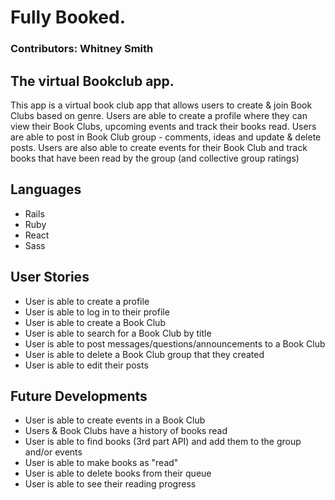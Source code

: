 # Fully Booked.
### Contributors: Whitney Smith

## The virtual Bookclub app. 

This app is a virtual book club app that allows users to create & join Book Clubs based on genre. Users are able to create a profile where they can view their Book Clubs, upcoming events and track their books read. Users are able to post in Book Club group - comments, ideas and update & delete posts. Users are also able to create events for their Book Club and track books that have been read by the group (and collective group ratings)

## Languages
- Rails
- Ruby
- React
- Sass

## User Stories

- User is able to create a profile
- User is able to log in to their profile
- User is able to create a Book Club
- User is able to search for a Book Club by title
- User is able to post messages/questions/announcements to a Book Club
- User is able to delete a Book Club group that they created
- User is able to edit their posts

## Future Developments

- User is able to create events in a Book Club
- Users & Book Clubs have a history of books read
- User is able to find books (3rd part API) and add them to the group and/or events
- User is able to make books as "read"
- User is able to delete books from their queue
- User is able to see their reading progress